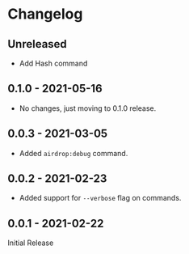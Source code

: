 # Changelog

## Unreleased

- Add Hash command

## 0.1.0 - 2021-05-16

- No changes, just moving to 0.1.0 release.

## 0.0.3 - 2021-03-05

- Added `airdrop:debug` command.

## 0.0.2 - 2021-02-23

- Added support for `--verbose` flag on commands.

## 0.0.1 - 2021-02-22

Initial Release